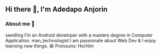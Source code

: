 ## Hi there 👋, I'm Adedapo Anjorin
### About me 🚀
seedling I’m an Android developer with a masters degree in Computer Application.
man_technologist I am passionate about Web Dev & I enjoy learning new things. 
😄 Pronouns: He/Him

<!--
**dapoanjorin/dapoanjorin** is a ✨ _special_ ✨ repository because its `README.md` (this file) appears on your GitHub profile.

Here are some ideas to get you started:

- 🔭 I’m currently working on ...
- 🌱 I’m currently learning ...
- 👯 I’m looking to collaborate on ...
- 🤔 I’m looking for help with ...
- 💬 Ask me about ...
- 📫 How to reach me: ...
- 😄 Pronouns: ...
- ⚡ Fun fact: ...
-->


